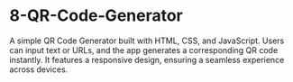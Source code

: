 # 8-QR-Code-Generator
A simple QR Code Generator built with HTML, CSS, and JavaScript. Users can input text or URLs, and the app generates a corresponding QR code instantly. It features a responsive design, ensuring a seamless experience across devices.
